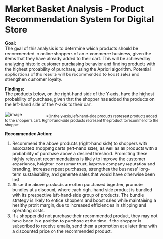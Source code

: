 # Market Basket Analysis - Product Recommendation System for Digital Store

**Goal:**<br>
The goal of this analysis is to determine which products should be recommended to online shoppers of an e-commerce business, given the items that they have already added to their cart. This will be achieved by analyzing historic customer purchasing behavior and finding products with the highest probability of purchase, using the Apriori algorithm. Potential applications of the results will be recommended to boost sales and strengthen customer loyalty.<br>

**Findings:**<br>
The products below, on the right-hand side of the Y-axis, have the highest probability of purchase, given that the shopper has added the products on the left-hand side of the Y-axis to their cart.<br>
<br>
![image](https://user-images.githubusercontent.com/30391113/171098428-a32f11ee-8e3f-41c1-be6a-fd9072a8fb62.png)
&nbsp;&nbsp;&nbsp;&nbsp;&nbsp;&nbsp;&nbsp;&nbsp;&nbsp;&nbsp;&nbsp;&nbsp;&nbsp;&nbsp;&nbsp;&nbsp;&nbsp;&nbsp;&nbsp;<sub>*On the y-axis, left-hand-side products represent products added to the shopper's cart. Right-hand-side products represent the product to recommend to the shopper.</sub>
<br>

**Recommended Action:<br>**
1. Recommend the above products (right-hand side) to shoppers with associated shopping carts (left-hand side), as well as all products with a probability of purchase above a desired threshold. Promoting these highly relevant recommendations is likely to improve the customer experience, heighten consumer trust, improve company reputation and branding, increase repeat purchases, strengthen the business' long-term sustainability, and generate sales that would have otherwise been lost.<br>
2. Since the above products are often purchased together, promote bundles at a discount, where each right-hand side product is bundled with its prespective left-hand-side group of products. The bundle strategy is likely to entice shoppers and boost sales while maintaining a healthy profit margin, due to increased efficiencies in shipping and operating costs.  
3. If a shopper did not purchase their recommended product, they may not have been in a position to purchase at the time. If the shopper is subscribed to receive emails, send them a promotion at a later time with a discounted price on the recommended product. 
<br>



